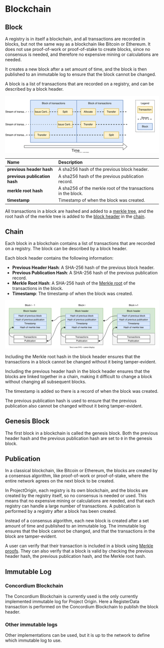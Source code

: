 # Blockchain

## Block

A registry is in itself a blockchain, and all transactions are recorded in blocks,
but not the same way as a blockchain like Bitcoin or Ethereum.
It does not use proof-of-work or proof-of-stake to create blocks, since no consensus is needed,
and therefore no expensive mining or calculations are needed.

It creates a new block after a set amount of time, and the block is then published to an immutable log
to ensure that the block cannot be changed.

A block is a list of transactions that are recorded on a registry,
and can be described by a block header.

![Diagram of how transactions belong in streams and blocks](./blocks.drawio.svg)

| Name | Description |
| :--- | :--- |
| **previous header hash** | A sha256 hash of the previous block header. |
| **previous publication hash** | A sha256 hash of the previous publication record. |
| **merkle root hash** | A sha256 of the merkle root of the transactions in the block. |
| **timestamp** | Timestamp of when the block was created. |

All transactions in a block are hashed and added to a [merkle tree](./merkle-tree.md), and the root hash of the merkle tree is added to the [block header](./blockchain.md) in the [chain](./blockchain.md).



## Chain


Each block in a blockchain contains a list of transactions that are recorded on a registry.
The block can be described by a block header.

Each block header contains the following information:

- **Previous Header Hash**: A SHA-256 hash of the previous block header.
- **Previous Publication Hash**: A SHA-256 hash of the previous publication record.
- **Merkle Root Hash**: A SHA-256 hash of the [Merkle root](./merkle-tree.md) of the transactions in the block.
- **Timestamp**: The timestamp of when the block was created.

![Blockchain](./blockchain.drawio.svg)

Including the Merkle root hash in the block header ensures that the transactions in a block cannot be changed without it being tamper-evident.

Including the previous header hash in the block header ensures that the blocks are linked together in a chain, making it difficult to change a block without changing all subsequent blocks.

The timestamp is added so there is a record of when the block was created.

The previous publication hash is used to ensure that the previous publication also cannot be changed without it being tamper-evident.

## Genesis Block

The first block in a blockchain is called the genesis block.
Both the previous header hash and the previous publication hash are set to `0` in the genesis block.

## Publication

In a classical blockchain, like Bitcoin or Ethereum, the blocks are created by a consensus algorithm,
like proof-of-work or proof-of-stake, where the entire network agrees on the next block to be created.

In ProjectOrigin, each registry is its own blockchain, and the blocks are created by the registry itself, so no consensus is needed or used.
This means that no expensive mining or calculations are needed, and that each registry can handle a large number of transactions.
A publication is performed by a registry after a block has been created.

Instead of a consensus algorithm, each new block is created after a set amount of time and published to an immutable log.
The immutable log ensures that the block cannot be changed, and that the transactions in the block are tamper-evident.

A user can verify that their transaction is included in a block using [Merkle proofs](./merkle-tree.md#merkle-proofs).
They can also verify that a block is valid by checking the previous header hash, the previous publication hash, and the Merkle root hash.

## Immutable Log

### Concordium Blockchain

The Concordium Blockchain is currently used is the only currently implemented immutable log for Project Origin.
Here a RegisterData transaction is performed on the Concordium Blockchain to publish the block header.

### Other immutable logs

Other implementations can be used, but it is up to the network to define which immutable log to use.

